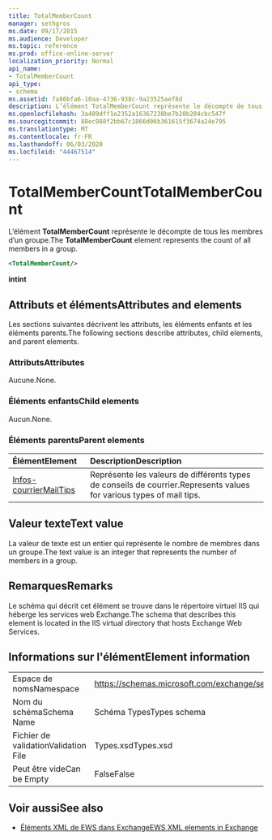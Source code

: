 ```yaml
---
title: TotalMemberCount
manager: sethgros
ms.date: 09/17/2015
ms.audience: Developer
ms.topic: reference
ms.prod: office-online-server
localization_priority: Normal
api_name:
- TotalMemberCount
api_type:
- schema
ms.assetid: fa86bfa6-10aa-4736-938c-9a23525aef8d
description: L’élément TotalMemberCount représente le décompte de tous les membres d’un groupe.
ms.openlocfilehash: 3a489dff1e2352a16367238be7b20b204cbc547f
ms.sourcegitcommit: 88ec988f2bb67c1866d06b361615f3674a24e795
ms.translationtype: MT
ms.contentlocale: fr-FR
ms.lasthandoff: 06/03/2020
ms.locfileid: "44467514"
---
```

# <a name="totalmembercount"></a><span data-ttu-id="6920c-103">TotalMemberCount</span><span class="sxs-lookup"><span data-stu-id="6920c-103">TotalMemberCount</span></span>

<span data-ttu-id="6920c-104">L’élément **TotalMemberCount** représente le décompte de tous les membres d’un groupe.</span><span class="sxs-lookup"><span data-stu-id="6920c-104">The **TotalMemberCount** element represents the count of all members in a group.</span></span> 
  
```XML
<TotalMemberCount/>
```

 <span data-ttu-id="6920c-105">**int**</span><span class="sxs-lookup"><span data-stu-id="6920c-105">**int**</span></span>
## <a name="attributes-and-elements"></a><span data-ttu-id="6920c-106">Attributs et éléments</span><span class="sxs-lookup"><span data-stu-id="6920c-106">Attributes and elements</span></span>

<span data-ttu-id="6920c-107">Les sections suivantes décrivent les attributs, les éléments enfants et les éléments parents.</span><span class="sxs-lookup"><span data-stu-id="6920c-107">The following sections describe attributes, child elements, and parent elements.</span></span>
  
### <a name="attributes"></a><span data-ttu-id="6920c-108">Attributs</span><span class="sxs-lookup"><span data-stu-id="6920c-108">Attributes</span></span>

<span data-ttu-id="6920c-109">Aucune.</span><span class="sxs-lookup"><span data-stu-id="6920c-109">None.</span></span>
  
### <a name="child-elements"></a><span data-ttu-id="6920c-110">Éléments enfants</span><span class="sxs-lookup"><span data-stu-id="6920c-110">Child elements</span></span>

<span data-ttu-id="6920c-111">Aucun.</span><span class="sxs-lookup"><span data-stu-id="6920c-111">None.</span></span>
  
### <a name="parent-elements"></a><span data-ttu-id="6920c-112">Éléments parents</span><span class="sxs-lookup"><span data-stu-id="6920c-112">Parent elements</span></span>

|<span data-ttu-id="6920c-113">**Élément**</span><span class="sxs-lookup"><span data-stu-id="6920c-113">**Element**</span></span>|<span data-ttu-id="6920c-114">**Description**</span><span class="sxs-lookup"><span data-stu-id="6920c-114">**Description**</span></span>|
|:-----|:-----|
|[<span data-ttu-id="6920c-115">Infos-courrier</span><span class="sxs-lookup"><span data-stu-id="6920c-115">MailTips</span></span>](mailtips.md) <br/> |<span data-ttu-id="6920c-116">Représente les valeurs de différents types de conseils de courrier.</span><span class="sxs-lookup"><span data-stu-id="6920c-116">Represents values for various types of mail tips.</span></span>  <br/> |
   
## <a name="text-value"></a><span data-ttu-id="6920c-117">Valeur texte</span><span class="sxs-lookup"><span data-stu-id="6920c-117">Text value</span></span>

<span data-ttu-id="6920c-118">La valeur de texte est un entier qui représente le nombre de membres dans un groupe.</span><span class="sxs-lookup"><span data-stu-id="6920c-118">The text value is an integer that represents the number of members in a group.</span></span>
  
## <a name="remarks"></a><span data-ttu-id="6920c-119">Remarques</span><span class="sxs-lookup"><span data-stu-id="6920c-119">Remarks</span></span>

<span data-ttu-id="6920c-120">Le schéma qui décrit cet élément se trouve dans le répertoire virtuel IIS qui héberge les services web Exchange.</span><span class="sxs-lookup"><span data-stu-id="6920c-120">The schema that describes this element is located in the IIS virtual directory that hosts Exchange Web Services.</span></span>
  
## <a name="element-information"></a><span data-ttu-id="6920c-121">Informations sur l'élément</span><span class="sxs-lookup"><span data-stu-id="6920c-121">Element information</span></span>

|||
|:-----|:-----|
|<span data-ttu-id="6920c-122">Espace de noms</span><span class="sxs-lookup"><span data-stu-id="6920c-122">Namespace</span></span>  <br/> |https://schemas.microsoft.com/exchange/services/2006/types  <br/> |
|<span data-ttu-id="6920c-123">Nom du schéma</span><span class="sxs-lookup"><span data-stu-id="6920c-123">Schema Name</span></span>  <br/> |<span data-ttu-id="6920c-124">Schéma Types</span><span class="sxs-lookup"><span data-stu-id="6920c-124">Types schema</span></span>  <br/> |
|<span data-ttu-id="6920c-125">Fichier de validation</span><span class="sxs-lookup"><span data-stu-id="6920c-125">Validation File</span></span>  <br/> |<span data-ttu-id="6920c-126">Types.xsd</span><span class="sxs-lookup"><span data-stu-id="6920c-126">Types.xsd</span></span>  <br/> |
|<span data-ttu-id="6920c-127">Peut être vide</span><span class="sxs-lookup"><span data-stu-id="6920c-127">Can be Empty</span></span>  <br/> |<span data-ttu-id="6920c-128">False</span><span class="sxs-lookup"><span data-stu-id="6920c-128">False</span></span>  <br/> |
   
## <a name="see-also"></a><span data-ttu-id="6920c-129">Voir aussi</span><span class="sxs-lookup"><span data-stu-id="6920c-129">See also</span></span>



- [<span data-ttu-id="6920c-130">Éléments XML de EWS dans Exchange</span><span class="sxs-lookup"><span data-stu-id="6920c-130">EWS XML elements in Exchange</span></span>](ews-xml-elements-in-exchange.md)

